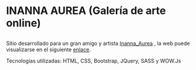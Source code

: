 # INANNA AUREA (Galería de arte online)

##

Sitio desarrollado para un gran amigo y artista [Inanna_Aurea](https://www.instagram.com/inanna_aurea/) , la web puede visualizarse en el siguiente [enlace](https://akirajit.github.io/inanna_aurea/).

Tecnologías utilizadas: HTML, CSS, Bootstrap, JQuery, SASS y WOW.Js
